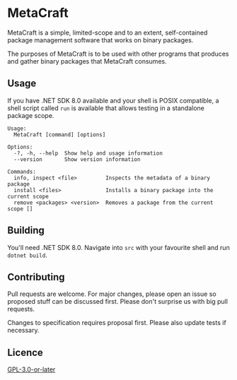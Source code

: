 # MetaCraft

MetaCraft is a simple, limited-scope and to an extent, self-contained package
management software that works on binary packages.

The purposes of MetaCraft is to be used with other programs that produces and
gather binary packages that MetaCraft consumes.

## Usage

If you have .NET SDK 8.0 available and your shell is POSIX compatible, a shell
script called `run` is available that allows testing in a standalone package
scope.

```plain
Usage:
  MetaCraft [command] [options]

Options:
  -?, -h, --help  Show help and usage information
  --version       Show version information

Commands:
  info, inspect <file>         Inspects the metadata of a binary package
  install <files>              Installs a binary package into the current scope
  remove <packages> <version>  Removes a package from the current scope []
```

## Building

You'll need .NET SDK 8.0. Navigate into `src` with your favourite shell and run
`dotnet build`.

## Contributing

Pull requests are welcome. For major changes, please open an issue so proposed
stuff can be discussed first. Please don't surprise us with big pull requests.

Changes to specification requires proposal first. Please also update tests if
necessary.

## Licence

[GPL-3.0-or-later](COPYING)

<!-- SPDX-FileCopyrightText: 2024 WithLithum <WithLithum@outlook.com> -->
<!-- SPDX-License-Identifier: GPL-3.0-or-later -->
